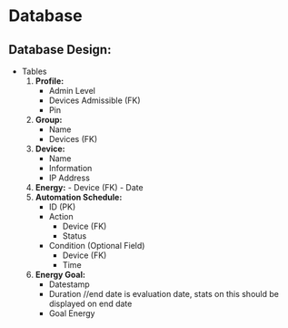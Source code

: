# Database

## Database Design:

- Tables
    1. **Profile:**
        - Admin Level 
        - Devices Admissible (FK)
        - Pin
    2. **Group:**
        - Name
        - Devices (FK)
    3. **Device:**
        - Name
        - Information
        - IP Address
    4. **Energy:**
            - Device (FK)
            - Date
    5. **Automation Schedule:**
        - ID (PK)
        - Action
            - Device (FK)
            - Status 
        - Condition (Optional Field)
            - Device (FK)
            - Time
    7. **Energy Goal:**
        - Datestamp 
        - Duration //end date is evaluation date, stats on this should be displayed on end date 
        - Goal Energy

